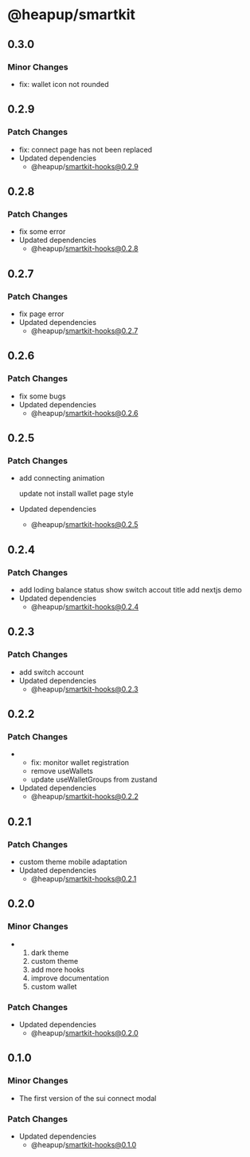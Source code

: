 # @heapup/smartkit

## 0.3.0

### Minor Changes

- fix: wallet icon not rounded

## 0.2.9

### Patch Changes

- fix: connect page has not been replaced
- Updated dependencies
  - @heapup/smartkit-hooks@0.2.9

## 0.2.8

### Patch Changes

- fix some error
- Updated dependencies
  - @heapup/smartkit-hooks@0.2.8

## 0.2.7

### Patch Changes

- fix page error
- Updated dependencies
  - @heapup/smartkit-hooks@0.2.7

## 0.2.6

### Patch Changes

- fix some bugs
- Updated dependencies
  - @heapup/smartkit-hooks@0.2.6

## 0.2.5

### Patch Changes

- add connecting animation

  update not install wallet page style

- Updated dependencies
  - @heapup/smartkit-hooks@0.2.5

## 0.2.4

### Patch Changes

- add loding balance status
  show switch accout title
  add nextjs demo
- Updated dependencies
  - @heapup/smartkit-hooks@0.2.4

## 0.2.3

### Patch Changes

- add switch account
- Updated dependencies
  - @heapup/smartkit-hooks@0.2.3

## 0.2.2

### Patch Changes

- - fix: monitor wallet registration
  - remove useWallets
  - update useWalletGroups from zustand
- Updated dependencies
  - @heapup/smartkit-hooks@0.2.2

## 0.2.1

### Patch Changes

- custom theme
  mobile adaptation
- Updated dependencies
  - @heapup/smartkit-hooks@0.2.1

## 0.2.0

### Minor Changes

- 1. dark theme
  2. custom theme
  3. add more hooks
  4. improve documentation
  5. custom wallet

### Patch Changes

- Updated dependencies
  - @heapup/smartkit-hooks@0.2.0

## 0.1.0

### Minor Changes

- The first version of the sui connect modal

### Patch Changes

- Updated dependencies
  - @heapup/smartkit-hooks@0.1.0

